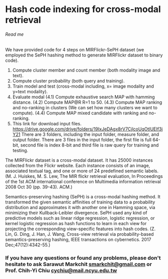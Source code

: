 # Hash code indexing for cross-modal retrieval 
###### Read me ######
We have provided code for 4 steps on MIRFlickr-SePH dataset (we employed the SePH hashing method to generate MIRFlickr dataset to binary code).
1. Compute cluster member and count member (both modality image and text).
2. Compute cluster probability (both query and training).
3. Train model and test (cross-modal including, x= image modality and y=text modality).
4. Evaluate modal
	(4.1) Compute exhaustive search MAP with hamming distance.
	(4.2) Compute MAP@R R=1 to 50.
	(4.3) Compute MAP ranking and no-ranking in clusters (We can set how many clusters we want to compute).
	(4.4) Compute MAP mixed candidate with ranking and no-ranking.
5. This link for download input files.
https://drive.google.com/drive/folders/19IxJeDAgx8rV7CjlcoUqOtlUEIf3jY21
There are 3 folders, including the input folder, measure folder, and output folder. There are 3 files in the input folder, the first file is full 64-bit, second file is index 8-bit and third file is raw query for training and testing. 

The MIRFlickr dataset is a cross-modal dataset. It has 25000 instances collected from the Flickr website. 
Each instance consists of an image, associated textual tag, and one or more of 24 predefined semantic labels. 
(M. J. Huiskes, M. S. Lew, The MIR flickr retrieval evaluation, In Proceedings of the 1st ACM international conference on Multimedia information retrieval 2008 Oct 30 (pp. 39-43). ACM.)

Semantics-preserving hashing (SePH) is a cross-modal hashing method. 
It transformed the given semantic affinities of training data to a probability distribution and approximates it with another one in Hamming space, via minimizing their Kullback-Leibler divergence. 
SePH used any kind of predictive models such as linear ridge regression, logistic regression, or kernel logistic regression as hash functions to learn in each view for projecting the corresponding view-specific features into hash codes. 
(Z. Lin, G. Ding, J. Han, J. Wang, Cross-view retrieval via probability-based semantics-preserving hashing, IEEE transactions on cybernetics. 2017 Dec;47(12):4342-55.)

### If you have any questions or found any problems, please don't hesitate to ask Sarawut Markchit smarkchit@gmail.com or Prof. Chih-Yi Chiu cychiu@mail.ncyu.edu.tw
